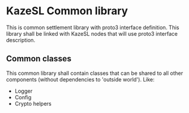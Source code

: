 # KazeSL Common library

This is common settlement library with proto3 interface definition.
This library shall be linked with KazeSL nodes that will use proto3
interface description.

## Common classes
This common library shall contain classes that can be shared to all
other components (without dependencies to 'outside world'). Like:

* Logger
* Config
* Crypto helpers
